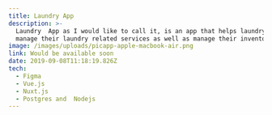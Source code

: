 ```yaml
---
title: Laundry App
description: >-
  Laundry  App as I would like to call it, is an app that helps laundry owners
  manage their laundry related services as well as manage their inventories.
image: /images/uploads/picapp-apple-macbook-air.png
link: Would be available soon
date: 2019-09-08T11:18:19.826Z
tech:
  - Figma
  - Vue.js
  - Nuxt.js
  - Postgres and  Nodejs
---
```


